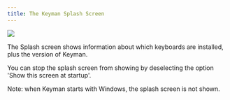 ```yaml
---
title: The Keyman Splash Screen
---
```


![](desktop_images/setup-click3.png)

The Splash screen shows information about which keyboards are installed,
plus the version of Keyman.

You can stop the splash screen from showing by deselecting the option
'Show this screen at startup'.

Note: when Keyman starts with Windows, the splash screen is not shown.

